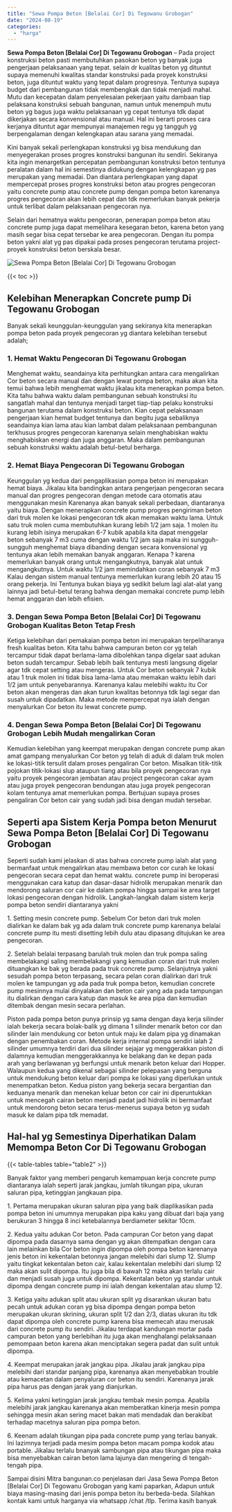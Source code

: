 ```yaml
---
title: "Sewa Pompa Beton [Belalai Cor] Di Tegowanu Grobogan"
date: "2024-08-19"
categories: 
  - "harga"
---
```


**Sewa Pompa Beton \[Belalai Cor\] Di Tegowanu Grobogan** – Pada project konstruksi beton pasti membutuhkan pasokan beton yg banyak juga pengerjaan pelaksanaan yang tepat. selain dr kualitas beton yg dituntut supaya memenuhi kwalitas standar konstruksi pada proyek konstruksi beton, juga dituntut waktu yang tepat dalam progresnya. Tentunya supaya budget dari pembangunan tidak membengkak dan tidak menjadi mahal. Mutu dan kecepatan dalam penyelesaian pekerjaan yaitu dambaan tiap pelaksana konstruksi sebuah bangunan, namun untuk menempuh mutu beton yg bagus juga waktu pelaksanaan yg cepat tentunya tdk dapat dikerjakan secara konvensional atau manual. Hal ini berarti proses cara kerjanya dituntut agar mempunyai manajemen regu yg tangguh yg berpengalaman dengan kelengkapan atau sarana yang memadai.

Kini banyak sekali perlengkapan konstruksi yg bisa mendukung dan menyegerakan proses progres konstruksi bangunan itu sendiri. Sekiranya kita ingin menargetkan percepatan pembangunan konstruksi beton tentunya peralatan dalam hal ini semestinya didukung dengan kelengkapan yg pas merupakan yang memadai. Dan diantara perlengkapan yang dapat mempercepat proses progres konstruksi beton atau progres pengecoran yaitu concrete pump atau concrete pump dengan pompa beton karenanya progres pengecoran akan lebih cepat dan tdk memerlukan banyak pekerja untuk terlibat dalam pelaksanaan pengecoran nya.

Selain dari hematnya waktu pengecoran, penerapan pompa beton atau concrete pump juga dapat memelihara kesegaran beton, karena beton yang masih segar bisa cepat tersebar ke area pengecoran. Dengan itu pompa beton yakni alat yg pas dipakai pada proses pengecoran terutama project-proyek konstruksi beton berskala besar.

![Sewa Pompa Beton [Belalai Cor] Di Tegowanu Grobogan](/images/sewa-concrete-pump-04.png)

{{< toc >}}

## Kelebihan Menerapkan Concrete pump Di Tegowanu Grobogan

Banyak sekali keunggulan-keunggulan yang sekiranya kita menerapkan pompa beton pada proyek pengecoran yg diantara kelebihan tersebut adalah;

### 1\. Hemat Waktu Pengecoran Di Tegowanu Grobogan

Menghemat waktu, seandainya kita perhitungkan antara cara mengalirkan Cor beton secara manual dan dengan lewat pompa beton, maka akan kita temui bahwa lebih menghemat waktu jikalau kita menerapkan pompa beton. Kita tahu bahwa waktu dalam pembangunan sebuah konstruksi itu sangatlah mahal dan tentunya menjadi target tiap-tiap pelaku konstruksi bangunan terutama dalam konstruksi beton. Kian cepat pelaksanaan pengerjaan kian hemat budget tentunya dan begitu juga sebaliknya seandainya kian lama atau kian lambat dalam pelaksanaan pembangunan terkhusus progres pengecoran karenanya selain menghabiskan waktu menghabiskan energi dan juga anggaran. Maka dalam pembangunan sebuah konstruksi waktu adalah betul-betul berharga.

### 2\. Hemat Biaya Pengecoran Di Tegowanu Grobogan

Keunggulan yg kedua dari pengaplikasian pompa beton ini merupakan hemat biaya. Jikalau kita bandingkan antara pengerjaan pengecoran secara manual dan progres pengecoran dengan metode cara otomatis atau menggunakan mesin Karenanya akan banyak sekali perbedaan, diantaranya yaitu biaya. Dengan menerapkan concrete pump progres pengiriman beton dari truk molen ke lokasi pengecoran tdk akan memakan waktu lama. Untuk satu truk molen cuma membutuhkan kurang lebih 1/2 jam saja. 1 molen itu kurang lebih isinya merupakan 6-7 kubik apabila kita dapat menggelar beton sebanyak 7 m3 cuma dengan waktu 1/2 jam saja maka ini sungguh-sungguh menghemat biaya dibanding dengan secara konvensional yg tentunya akan lebih memakan banyak anggaran. Kenapa ? karena memerlukan banyak orang untuk mengangkutnya, banyak alat untuk mengangkutnya. Untuk waktu 1/2 jam memindahkan coran sebanyak 7 m3 Kalau dengan sistem manual tentunya memerlukan kurang lebih 20 atau 15 orang pekerja. Ini Tentunya bukan biaya yg sedikit belum lagi alat-alat yang lainnya jadi betul-betul terang bahwa dengan memakai concrete pump lebih hemat anggaran dan lebih efisien.

### 3\. Dengan Sewa Pompa Beton \[Belalai Cor\] Di Tegowanu Grobogan Kualitas Beton Tetap Fresh

Ketiga kelebihan dari pemakaian pompa beton ini merupakan terpeliharanya fresh kualitas beton. Kita tahu bahwa campuran beton cor yg telah tercampur tidak dapat berlama-lama dibolehkan tanpa digelar saat adukan beton sudah tercampur. Sebab lebih baik tentunya mesti langsung digelar agar tdk cepat setting atau mengeras. Untuk Cor beton sebanyak 7 kubik atau 1 truk molen ini tidak bisa lama-lama atau memakan waktu lebih dari 1/2 jam untuk penyebarannya. Karenanya kalau melebihi waktu itu Cor beton akan mengeras dan akan turun kwalitas betonnya tdk lagi segar dan susah untuk dipadatkan. Maka metode mempercepat nya ialah dengan menyalurkan Cor beton itu lewat concrete pump.

### 4\. Dengan Sewa Pompa Beton \[Belalai Cor\] Di Tegowanu Grobogan Lebih Mudah mengalirkan Coran

Kemudian kelebihan yang keempat merupakan dengan concrete pump akan amat gampang menyalurkan Cor beton yg telah di aduk di dalam truk molen ke lokasi-titik tersulit dalam proses pengaliran Cor beton. Misalkan titik-titik pojokan titik-lokasi slup ataupun tiang atau bila proyek pengecoran nya yaitu proyek pengecoran jembatan atau project pengecoran cakar ayam atau juga proyek pengecoran bendungan atau juga proyek pengecoran kolam tentunya amat memerlukan pompa. Bertujuan supaya proses pengaliran Cor beton cair yang sudah jadi bisa dengan mudah tersebar.

## Seperti apa Sistem Kerja Pompa beton Menurut Sewa Pompa Beton \[Belalai Cor\] Di Tegowanu Grobogan

Seperti sudah kami jelaskan di atas bahwa concrete pump ialah alat yang bermanfaat untuk mengalirkan atau membawa beton cor curah ke lokasi pengecoran secara cepat dan hemat waktu. concrete pump ini beroperasi menggunakan cara katup dan dasar-dasar hidrolik merupakan menarik dan mendorong saluran cor cair ke dalam pompa hingga sampai ke area target lokasi pengecoran dengan hidrolik. Langkah-langkah dalam sistem kerja pompa beton sendiri diantaranya yakni

1\. Setting mesin concrete pump. Sebelum Cor beton dari truk molen dialirkan ke dalam bak yg ada dalam truk concrete pump karenanya belalai concrete pump itu mesti disetting lebih dulu atau dipasang ditujukan ke area pengecoran.

2\. Setelah belalai terpasang barulah truk molen dan truk pompa saling membelakangi saling membelakangi yang kemudian coran dari truk molen dituangkan ke bak yg berada pada truk concrete pump. Selanjutnya yakni sesudah pompa beton terpasang, secara pelan coran dialirkan dari truk molen ke tampungan yg ada pada truk pompa beton, kemudian concrete pump mesinnya mulai dinyalakan dan beton cair yang ada pada tampungan itu dialirkan dengan cara katup dan masuk ke area pipa dan kemudian ditembak dengan mesin secara perlahan.

Piston pada pompa beton punya prinsip yg sama dengan daya kerja silinder ialah bekerja secara bolak-balik yg dimana 1 silinder menarik beton cor dan silinder lain mendukung cor beton untuk maju ke dalam pipa yg dinamakan dengan penembakan coran. Metode kerja internal pompa sendiri ialah 2 silinder umumnya terdiri dari dua silinder sejajar yg menggerakkan piston di dalamnya kemudian menggerakkannya ke belakang dan ke depan pada arah yang berlawanan yg berfungsi untuk menarik beton keluar dari Hopper. Walaupun kedua yang dikenal sebagai silinder pelepasan yang berguna untuk mendukung beton keluar dari pompa ke lokasi yang diperlukan untuk menempatkan beton. Kedua piston yang bekerja secara bergantian dan keduanya menarik dan menekan keluar beton cor cair ini diperuntukkan untuk mencegah cairan beton menjadi padat jadi hidrolik ini bermanfaat untuk mendorong beton secara terus-menerus supaya beton yg sudah masuk ke dalam pipa tdk memadat.

## Hal-hal yg Semestinya Diperhatikan Dalam Memompa Beton Cor Di Tegowanu Grobogan

{{< table-tables table="table2" >}}

Banyak faktor yang memberi pengaruh kemampuan kerja concrete pump diantaranya ialah seperti jarak jangkau, jumlah tikungan pipa, ukuran saluran pipa, ketinggian jangkauan pipa.

1\. Pertama merupakan ukuran saluran pipa yang baik diaplikasikan pada pompa beton ini umumnya merupakan pipa kaku yang dibuat dari baja yang berukuran 3 hingga 8 inci ketebalannya berdiameter sekitar 10cm.

2\. Kedua yaitu adukan Cor beton. Pada campuran Cor beton yang dapat dipompa pada dasarnya sama dengan yg akan ditempatkan dengan cara lain melainkan bila Cor beton ingin dipompa oleh pompa beton karenanya jenis beton ini kekentalan betonnya jangan melebihi dari slump 12. Slump yaitu tingkat kekentalan beton cair, kalau kekentalan melebihi dari slump 12 maka akan sulit dipompa. Itu juga bila di bawah 12 maka akan terlalu cair dan menjadi susah juga untuk dipompa. Kekentalan beton yg standar untuk dipompa dengan concrete pump ini ialah dengan kekentalan atau slump 12.

3\. Ketiga yaitu adukan split atau ukuran split yg disarankan ukuran batu pecah untuk adukan coran yg bisa dipompa dengan pompa beton merupakan ukuran skrining, ukuran split 1/2 dan 2/3, diatas ukuran itu tdk dapat dipompa oleh concrete pump karena bisa memecah atau merusak dari concrete pump itu sendiri. Jikalau terdapat kandungan mortar pada campuran beton yang berlebihan itu juga akan menghalangi pelaksanaan pemompaan beton karena akan menciptakan segera padat dan sulit untuk dipompa.

4\. Keempat merupakan jarak jangkau pipa. Jikalau jarak jangkau pipa melebihi dari standar panjang pipa, karenanya akan menyebabkan trouble atau kemacetan dalam penyaluran cor beton itu sendiri. Karenanya jarak pipa harus pas dengan jarak yang dianjurkan.

5\. Kelima yakni ketinggian jarak jangkau tembak mesin pompa. Apabila melebihi jarak jangkau karenanya akan memberatkan kinerja mesin pompa sehingga mesin akan sering macet bakan mati mendadak dan berakibat terhadap macetnya saluran pipa pompa beton.

6\. Keenam adalah tikungan pipa pada concrete pump yang terlau banyak. Ini lazimnya terjadi pada mesim pompa beton macam pompa kodok atau portable. Jikalau terlalu bnanyak sambungan pipa atau tikungan pipa maka bisa menyebabkan cairan beton lama lajunya dan mengering di tengah-tengah pipa.

Sampai disini Mitra bangunan.co penjelasan dari Jasa Sewa Pompa Beton \[Belalai Cor\] Di Tegowanu Grobogan yang kami paparkan, Adapun untuk biaya masing-masing dari jenis pompa beton itu berbeda-beda. Silahkan kontak kami untuk harganya via whatsapp /chat /tlp. Terima kasih banyak
